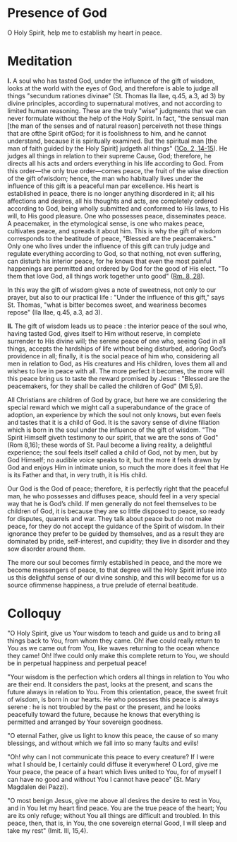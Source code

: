 # Presence of God

O Holy Spirit, help me to establish my heart in peace.

# Meditation

**I.** A soul who has tasted God, under the influence of the gift of wisdom, looks at the world with the eyes of God, and therefore is able to judge all things "secundum rationes divinae" (St. Thomas IIa IIae, q.45, a.3, ad 3) by divine principles, according to supernatural motives, and not according to limited human reasoning. These are the truly "wise" judgments that we can never formulate without the help of the Holy Spirit. In fact, "the sensual man [the man of the senses and of natural reason] perceiveth not these things that are ofthe Spirit ofGod; for it is foolishness to him, and he cannot understand, because it is spiritually examined. But the spiritual man [the man of faith guided by the Holy Spirit] judgeth all things" ([1Co. 2, 14-15](https://vulgata.online/bible/1Co.2?ed=DR2&vfn=DR2.1Co.2.14-15:vs)). He judges all things in relation to their supreme Cause, God; therefore, he directs all his acts and orders everything in his life according to God. From this order—the only true order—comes peace, the fruit of the wise direction of the gift ofwisdom; hence, the man who habitually lives under the influence of this gift is a peaceful man par excellence. His heart is established in peace, there is no longer anything disordered in it; all his affections and desires, all his thoughts and acts, are completely ordered according to God, being wholly submitted and conformed to His laws, to His will, to His good pleasure. One who possesses peace, disseminates peace. A peacemaker, in the etymological sense, is one who makes peace, cultivates peace, and spreads it about him. This is why the gift of wisdom corresponds to the beatitude of peace, "Blessed are the peacemakers." Only one who lives under the influence of this gift can truly judge and regulate everything according to God, so that nothing, not even suffering, can disturb his interior peace, for he knows that even the most painful happenings are permitted and ordered by God for the good of His elect. "To them that love God, all things work together unto good" ([Rm. 8, 28](https://vulgata.online/bible/Rm.8?ed=DR2&vfn=DR2.Rm.8.28:vs)).

In this way the gift of wisdom gives a note of sweetness, not only to our prayer, but also to our practical life : "Under the influence of this gift," says St. Thomas, "what is bitter becomes sweet, and weariness becomes repose" (IIa IIae, q.45, a.3, ad 3).

**II.** The gift of wisdom leads us to peace : the interior peace of the soul who, having tasted God, gives itself to Him without reserve, in complete surrender to His divine will; the serene peace of one who, seeing God in all things, accepts the hardships of life without being disturbed, adoring God’s providence in all; finally, it is the social peace of him who, considering all men in relation to God, as His creatures and His children, loves them all and wishes to live in peace with all. The more perfect it becomes, the more will this peace bring us to taste the reward promised by Jesus : "Blessed are the peacemakers, for they shall be called the children of God" (Ml 5,9).

All Christians are children of God by grace, but here we are considering the special reward which we might call a superabundance of the grace of adoption, an experience by which the soul not only knows, but even feels and tastes that it is a child of God. It is the savory sense of divine filiation which is born in the soul under the influence of the gift of wisdom. "The Spirit Himself giveth testimony to our spirit, that we are the sons of God" (Rom 8,16); these words of St. Paul become a living reality, a delightful experience; the soul feels itself called a child of God, not by men, but by God Himself; no audible voice speaks to it, but the more it feels drawn by God and enjoys Him in intimate union, so much the more does it feel that He is its Father and that, in very truth, it is His child.

Our God is the God of peace; therefore, it is perfectly right that the peaceful man, he who possesses and diffuses peace, should feel in a very special way that he is God’s child. If men generally do not feel themselves to be children of God, it is because they are so little disposed to peace, so ready for disputes, quarrels and war. They talk about peace but do not make peace, for they do not accept the guidance of the Spirit of wisdom. In their ignorance they prefer to be guided by themselves, and as a result they are dominated by pride, self-interest, and cupidity; they live in disorder and they sow disorder around them.

The more our soul becomes firmly established in peace, and the more we become messengers of peace, to that degree will the Holy Spirit infuse into us this delightful sense of our divine sonship, and this will become for us a source ofimmense happiness, a true prelude of eternal beatitude.

# Colloquy

"O Holy Spirit, give us Your wisdom to teach and guide us and to bring all things back to You, from whom they came. Oh! ifwe could really return to You as we came out from You, like waves returning to the ocean whence they came! Oh! Ifwe could only make this complete return to You, we should be in perpetual happiness and perpetual peace!

"Your wisdom is the perfection which orders all things in relation to You who are their end. It considers the past, looks at the present, and scans the future always in relation to You. From this orientation, peace, the sweet fruit of wisdom, is born in our hearts. He who possesses this peace is always serene : he is not troubled by the past or the present, and he looks peacefully toward the future, because he knows that everything is permitted and arranged by Your sovereign goodness.

"O eternal Father, give us light to know this peace, the cause of so many blessings, and without which we fall into so many faults and evils!

"Oh! why can I not communicate this peace to every creature? If I were what I should be, I certainly could diffuse it everywhere! O Lord, give me Your peace, the peace of a heart which lives united to You, for of myself I can have no good and without You I cannot have peace" (St. Mary Magdalen dei Pazzi).

"O most benign Jesus, give me above all desires the desire to rest in You, and in You let my heart find peace. You are the true peace of the heart; You are its only refuge; without You all things are difficult and troubled. In this peace, then, that is, in You, the one sovereign eternal Good, I will sleep and take my rest" (Imit. Ill, 15,4).
